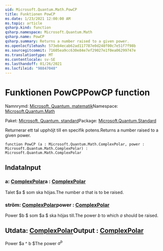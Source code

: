 ```yaml
---
uid: Microsoft.Quantum.Math.PowCP
title: Funktionen PowCP
ms.date: 1/23/2021 12:00:00 AM
ms.topic: article
qsharp.kind: function
qsharp.namespace: Microsoft.Quantum.Math
qsharp.name: PowCP
qsharp.summary: Returns a number raised to a given power.
ms.openlocfilehash: 573eb4ecab62ad117787e0d248f00c7e51f7f98b
ms.sourcegitcommit: 71605ea9cc630e84e7ef29027e1f0ea06299747e
ms.translationtype: MT
ms.contentlocale: sv-SE
ms.lasthandoff: 01/26/2021
ms.locfileid: "98847048"
---
```

# <a name="powcp-function"></a><span data-ttu-id="402a3-102">Funktionen PowCP</span><span class="sxs-lookup"><span data-stu-id="402a3-102">PowCP function</span></span>

<span data-ttu-id="402a3-103">Namnrymd: [Microsoft. Quantum. matematik](xref:Microsoft.Quantum.Math)</span><span class="sxs-lookup"><span data-stu-id="402a3-103">Namespace: [Microsoft.Quantum.Math](xref:Microsoft.Quantum.Math)</span></span>

<span data-ttu-id="402a3-104">Paket: [Microsoft. Quantum. standard](https://nuget.org/packages/Microsoft.Quantum.Standard)</span><span class="sxs-lookup"><span data-stu-id="402a3-104">Package: [Microsoft.Quantum.Standard](https://nuget.org/packages/Microsoft.Quantum.Standard)</span></span>


<span data-ttu-id="402a3-105">Returnerar ett tal upphöjt till en specifik potens.</span><span class="sxs-lookup"><span data-stu-id="402a3-105">Returns a number raised to a given power.</span></span>

```qsharp
function PowCP (a : Microsoft.Quantum.Math.ComplexPolar, power : Microsoft.Quantum.Math.ComplexPolar) : Microsoft.Quantum.Math.ComplexPolar
```


## <a name="input"></a><span data-ttu-id="402a3-106">Indata</span><span class="sxs-lookup"><span data-stu-id="402a3-106">Input</span></span>

### <a name="a--complexpolar"></a><span data-ttu-id="402a3-107">a: [ComplexPolar](xref:Microsoft.Quantum.Math.ComplexPolar)</span><span class="sxs-lookup"><span data-stu-id="402a3-107">a : [ComplexPolar](xref:Microsoft.Quantum.Math.ComplexPolar)</span></span>

<span data-ttu-id="402a3-108">Talet $a $ som ska höjas.</span><span class="sxs-lookup"><span data-stu-id="402a3-108">The number $a$ that is to be raised.</span></span>


### <a name="power--complexpolar"></a><span data-ttu-id="402a3-109">ström: [ComplexPolar](xref:Microsoft.Quantum.Math.ComplexPolar)</span><span class="sxs-lookup"><span data-stu-id="402a3-109">power : [ComplexPolar](xref:Microsoft.Quantum.Math.ComplexPolar)</span></span>

<span data-ttu-id="402a3-110">Power $b $ som $a $ ska höjas till.</span><span class="sxs-lookup"><span data-stu-id="402a3-110">The power $b$ to which $a$ should be raised.</span></span>



## <a name="output--complexpolar"></a><span data-ttu-id="402a3-111">Utdata: [ComplexPolar](xref:Microsoft.Quantum.Math.ComplexPolar)</span><span class="sxs-lookup"><span data-stu-id="402a3-111">Output : [ComplexPolar](xref:Microsoft.Quantum.Math.ComplexPolar)</span></span>

<span data-ttu-id="402a3-112">Power $a ^ b $</span><span class="sxs-lookup"><span data-stu-id="402a3-112">The power $a^b$</span></span>